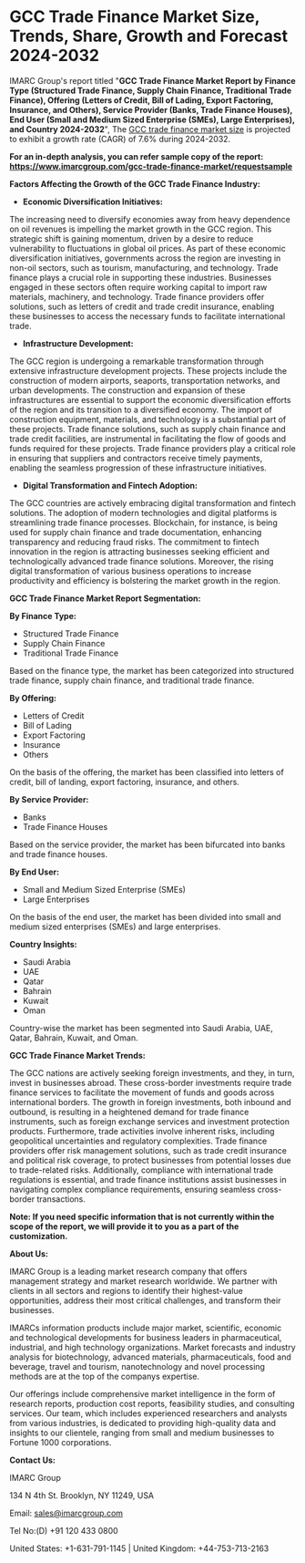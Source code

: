 ﻿# GCC Trade Finance Market Size, Trends, Share, Growth and Forecast 2024-2032
IMARC Group's report titled "**GCC Trade Finance Market Report by Finance Type (Structured Trade Finance, Supply Chain Finance, Traditional Trade Finance), Offering (Letters of Credit, Bill of Lading, Export Factoring, Insurance, and Others), Service Provider (Banks, Trade Finance Houses), End User (Small and Medium Sized Enterprise (SMEs), Large Enterprises), and Country 2024-2032**", The [GCC trade finance market size](https://www.imarcgroup.com/gcc-trade-finance-market) is projected to exhibit a growth rate (CAGR) of 7.6% during 2024-2032.

**For an in-depth analysis, you can refer sample copy of the report: <https://www.imarcgroup.com/gcc-trade-finance-market/requestsample>**

**Factors Affecting the Growth of the GCC Trade Finance Industry:**

- **Economic Diversification Initiatives:**

The increasing need to diversify economies away from heavy dependence on oil revenues is impelling the market growth in the GCC region. This strategic shift is gaining momentum, driven by a desire to reduce vulnerability to fluctuations in global oil prices. As part of these economic diversification initiatives, governments across the region are investing in non-oil sectors, such as tourism, manufacturing, and technology. Trade finance plays a crucial role in supporting these industries. Businesses engaged in these sectors often require working capital to import raw materials, machinery, and technology. Trade finance providers offer solutions, such as letters of credit and trade credit insurance, enabling these businesses to access the necessary funds to facilitate international trade.

- **Infrastructure Development:**

The GCC region is undergoing a remarkable transformation through extensive infrastructure development projects. These projects include the construction of modern airports, seaports, transportation networks, and urban developments. The construction and expansion of these infrastructures are essential to support the economic diversification efforts of the region and its transition to a diversified economy. The import of construction equipment, materials, and technology is a substantial part of these projects. Trade finance solutions, such as supply chain finance and trade credit facilities, are instrumental in facilitating the flow of goods and funds required for these projects. Trade finance providers play a critical role in ensuring that suppliers and contractors receive timely payments, enabling the seamless progression of these infrastructure initiatives.

- **Digital Transformation and Fintech Adoption:**

The GCC countries are actively embracing digital transformation and fintech solutions. The adoption of modern technologies and digital platforms is streamlining trade finance processes. Blockchain, for instance, is being used for supply chain finance and trade documentation, enhancing transparency and reducing fraud risks. The commitment to fintech innovation in the region is attracting businesses seeking efficient and technologically advanced trade finance solutions. Moreover, the rising digital transformation of various business operations to increase productivity and efficiency is bolstering the market growth in the region.

**GCC Trade Finance Market Report Segmentation:**

**By Finance Type:**

- Structured Trade Finance
- Supply Chain Finance
- Traditional Trade Finance

Based on the finance type, the market has been categorized into structured trade finance, supply chain finance, and traditional trade finance.

**By Offering:**

- Letters of Credit
- Bill of Lading
- Export Factoring
- Insurance
- Others

On the basis of the offering, the market has been classified into letters of credit, bill of landing, export factoring, insurance, and others.

**By Service Provider:**

- Banks
- Trade Finance Houses 

Based on the service provider, the market has been bifurcated into banks and trade finance houses.

**By End User:**

- Small and Medium Sized Enterprise (SMEs)
- Large Enterprises 

On the basis of the end user, the market has been divided into small and medium sized enterprises (SMEs) and large enterprises.

**Country Insights:**

- Saudi Arabia
- UAE
- Qatar
- Bahrain
- Kuwait
- Oman

Country-wise the market has been segmented into Saudi Arabia, UAE, Qatar, Bahrain, Kuwait, and Oman.

**GCC Trade Finance Market Trends:**

The GCC nations are actively seeking foreign investments, and they, in turn, invest in businesses abroad. These cross-border investments require trade finance services to facilitate the movement of funds and goods across international borders. The growth in foreign investments, both inbound and outbound, is resulting in a heightened demand for trade finance instruments, such as foreign exchange services and investment protection products. Furthermore, trade activities involve inherent risks, including geopolitical uncertainties and regulatory complexities. Trade finance providers offer risk management solutions, such as trade credit insurance and political risk coverage, to protect businesses from potential losses due to trade-related risks. Additionally, compliance with international trade regulations is essential, and trade finance institutions assist businesses in navigating complex compliance requirements, ensuring seamless cross-border transactions.

**Note: If you need specific information that is not currently within the scope of the report, we will provide it to you as a part of the customization.**

**About Us:**

IMARC Group is a leading market research company that offers management strategy and market research worldwide. We partner with clients in all sectors and regions to identify their highest-value opportunities, address their most critical challenges, and transform their businesses.

IMARCs information products include major market, scientific, economic and technological developments for business leaders in pharmaceutical, industrial, and high technology organizations. Market forecasts and industry analysis for biotechnology, advanced materials, pharmaceuticals, food and beverage, travel and tourism, nanotechnology and novel processing methods are at the top of the companys expertise.

Our offerings include comprehensive market intelligence in the form of research reports, production cost reports, feasibility studies, and consulting services. Our team, which includes experienced researchers and analysts from various industries, is dedicated to providing high-quality data and insights to our clientele, ranging from small and medium businesses to Fortune 1000 corporations.

**Contact Us:**

IMARC Group

134 N 4th St. Brooklyn, NY 11249, USA

Email: sales@imarcgroup.com

Tel No:(D) +91 120 433 0800

United States: +1-631-791-1145 | United Kingdom: +44-753-713-2163
